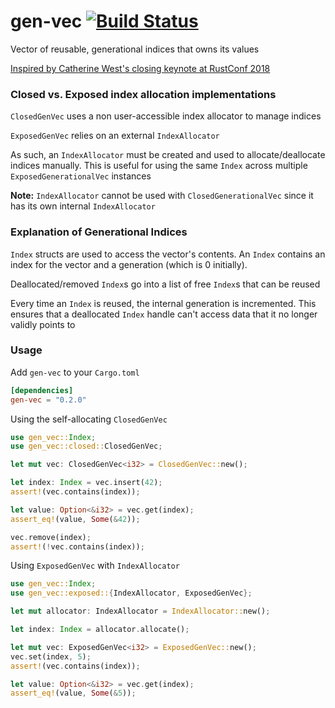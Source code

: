  # gen-vec [![Build Status](https://travis-ci.org/Mnenmenth/gen-vec-rs.svg?branch=master)](https://travis-ci.org/Mnenmenth/gen-vec-rs)
 
 Vector of reusable, generational indices that owns its values

 [Inspired by Catherine West's closing keynote at RustConf 2018](https://kyren.github.io/2018/09/14/rustconf-talk.html)

 ### Closed vs. Exposed index allocation implementations

 `ClosedGenVec` uses a non user-accessible index allocator to manage indices

 `ExposedGenVec` relies on an external `IndexAllocator`

 As such, an `IndexAllocator` must be created and used to allocate/deallocate indices manually.
 This is useful for using the same `Index` across multiple `ExposedGenerationalVec` instances

 **Note:** `IndexAllocator` cannot be used with `ClosedGenerationalVec` since it has its own 
 internal `IndexAllocator`

 ### Explanation of Generational Indices

 `Index` structs are used to access the vector's contents. An `Index` contains an index for the vector
 and a generation (which is 0 initially).

 Deallocated/removed `Index`s go into a list of free `Index`s that can be reused

 Every time an `Index` is reused, the internal generation is incremented. This ensures that a deallocated
 `Index` handle can't access data that it no longer validly points to
 
 ### Usage
 Add `gen-vec` to your `Cargo.toml`
```toml
[dependencies]
gen-vec = "0.2.0"
```
Using the self-allocating `ClosedGenVec`
```rust
use gen_vec::Index;
use gen_vec::closed::ClosedGenVec;

let mut vec: ClosedGenVec<i32> = ClosedGenVec::new();

let index: Index = vec.insert(42);
assert!(vec.contains(index));

let value: Option<&i32> = vec.get(index);
assert_eq!(value, Some(&42));

vec.remove(index);
assert!(!vec.contains(index));
```

Using `ExposedGenVec` with `IndexAllocator`
```rust
use gen_vec::Index;
use gen_vec::exposed::{IndexAllocator, ExposedGenVec};

let mut allocator: IndexAllocator = IndexAllocator::new();

let index: Index = allocator.allocate();

let mut vec: ExposedGenVec<i32> = ExposedGenVec::new();
vec.set(index, 5);
assert!(vec.contains(index));

let value: Option<&i32> = vec.get(index);
assert_eq!(value, Some(&5));
```
